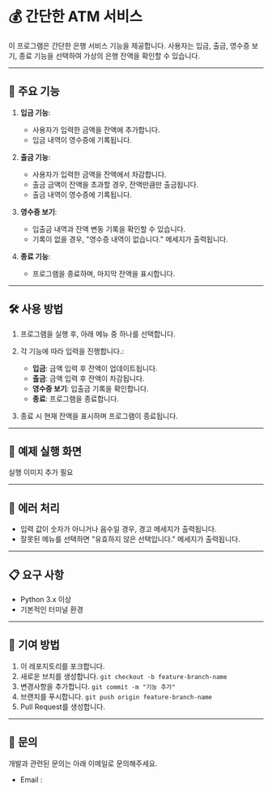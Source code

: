 # 💰 간단한 ATM 서비스

이 프로그램은 간단한 은행 서비스 기능을 제공합니다. 사용자는 입금, 출금, 영수증 보기, 종료 기능을 선택하여 가상의 은행 잔액을 확인할 수 있습니다.

---

## 📂 주요 기능
1. **입금 기능**:
   - 사용자가 입력한 금액을 잔액에 추가합니다.
   - 입금 내역이 영수증에 기록됩니다.
  
2. **출금 기능**:
   - 사용자가 입력한 금액을 잔액에서 차감합니다.
   - 출금 금액이 잔액을 초과할 경우, 잔액만큼만 출금됩니다.
   - 출금 내역이 영수증에 기록됩니다.

3. **영수증 보기**:
   - 입출금 내역과 잔액 변동 기록을 확인할 수 있습니다.
   - 기록이 없을 경우, "영수증 내역이 없습니다." 메세지가 출력됩니다.
  
4. **종료 기능**:
   - 프로그램을 종료하며, 마지막 잔액을 표시합니다.
  
---

## 🛠️ 사용 방법
1. 프로그램을 실행 후, 아래 메뉴 중 하나를 선택합니다.

2. 각 기능에 따라 입력을 진행합니다.:
   - **입금**: 금액 입력 후 잔액이 업데이트됩니다.
   - **출금**: 금액 입력 후 잔액이 차감됩니다.
   - **영수증 보기**: 입출금 기록을 확인합니다.
   - **종료**: 프로그램을 종료합니다.

3. 종료 시 현재 잔액을 표시하며 프로그램이 종료됩니다.

---

## 🧩 예제 실행 화면
실행 이미지 추가 필요

---

## 🐛 에러 처리
- 입력 값이 숫자가 아니거나 음수일 경우, 경고 메세지가 출력됩니다.
- 잘못된 메뉴를 선택하면 "유효하지 않은 선택입니다." 메세지가 출력됩니다.

---

## 📋 요구 사항
- Python 3.x 이상
- 기본적인 터미널 환경

---

## 🌟 기여 방법
1. 이 레포지토리를 포크합니다.
2. 새로운 브치를 생성합니다. `git checkout -b feature-branch-name`
3. 변경사항을 추가합니다. `git commit -m "기능 추가"`
4. 브랜치를 푸시합니다. `git push origin feature-branch-name`
5. Pull Request를 생성합니다.

---

## 📧 문의

개발과 관련된 문의는 아래 이메일로 문의해주세요.
- Email : 
